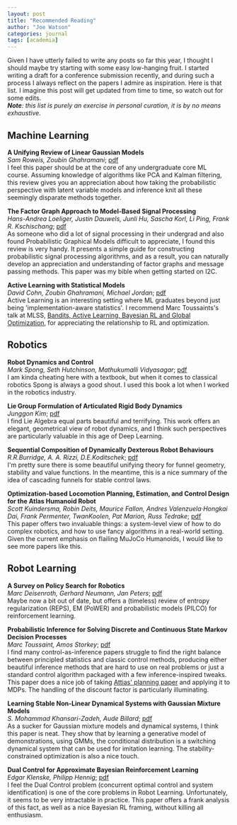 ```yaml
---
layout: post
title: "Recommended Reading"
author: "Joe Watson"
categories: journal
tags: [academia]
---
```


Given I have utterly failed to write any posts so far this year, I thought I should maybe try starting with some easy low-hanging fruit.
I started writing a draft for a conference submission recently, and during such a process I always reflect on the papers I admire as inspiration.
Here is that list. I imagine this post will get updated from time to time, so watch out for some edits.  
_**Note**: this list is purely an exercise in personal curation, it is by no means exhaustive._

## Machine Learning

**A Unifying Review of Linear Gaussian Models**  
_Sam Roweis, Zoubin Ghahramani_;
[pdf](http://mlg.eng.cam.ac.uk/zoubin/papers/lds.pdf)  
I feel this paper should be at the core of any undergraduate core ML course. Assuming knowledge of algorithms like PCA and Kalman filtering, this review gives you an appreciation about how taking the probabilistic perspective with latent variable models and inference knit all these seemingly disparate methods together.

**The Factor Graph Approach to Model-Based Signal Processing**  
_Hans-Andrea Loeliger, Justin Dauwels, Junli Hu, Sascha Korl, Li Ping, Frank R. Kschischang_;
[pdf](http://fab.cba.mit.edu/classes/S62.12/docs/Loeliger_factor_graph.pdf)    
As someone who did a lot of signal processing in their undergrad and also found Probabilistic Graphical Models difficult to appreciate, I found this review is very handy. It presents a simple guide for constructing probabilistic signal processing algorithms, and as a result, you can naturally develop an appreciation and understanding of factor graphs and message passing methods. This paper was my bible when getting started on I2C.

**Active Learning with Statistical Models**  
_David Cohn, Zoubin Ghahramani, Michael Jordan_;
[pdf](https://papers.nips.cc/paper/1011-active-learning-with-statistical-models.pdf)  
Active Learning is an interesting setting where ML graduates beyond just being 'implementation-aware statistics'. I recommend Marc Toussaints's talk at MLSS, [Bandits, Active Learning, Bayesian RL and Global Optimization](https://www.youtube.com/watch?v=5rev-zVx1Ps), for appreciating the relationship to RL and optimization.

<!-- **Variational Algorithms for Approximate Bayesian Inference**  
_Matthew Beal_; Link TODO-->

## Robotics

**Robot Dynamics and Control**  
_Mark Spong, Seth Hutchinson, Mathukumalli Vidyasagar_;
[pdf](http://home.deib.polimi.it/gini/robot/docs/spong.pdf)     
I am kinda cheating here with a textbook, but when it comes to classical robotics Spong is always a good shout. I used this book a lot when I worked in the robotics industry.

**Lie Group Formulation of Articulated Rigid Body Dynamics**  
_Junggon Kim_;
[pdf](http://www.cs.cmu.edu/~junggon/tools/liegroupdynamics.pdf)    
I find Lie Algebra equal parts beautiful and terrifying. This work offers an elegant, geometrical view of robot dynamics, and I think such perspectives are particularly valuable in this age of Deep Learning.

**Sequential Composition of Dynamically Dexterous Robot Behaviours**  
_R.R.Burridge, A. A. Rizzi, D.E.Koditschek_; [pdf](https://deepblue.lib.umich.edu/bitstream/handle/2027.42/67990/10.1177_02783649922066385.pdf)  
I'm pretty sure there is some beautiful unifying theory for funnel geometry, stability and value functions. In the meantime, this is a nice summary of the idea of cascading funnels for stable control laws. 

**Optimization-based Locomotion Planning, Estimation, and Control Design for the Atlas Humanoid Robot**  
_Scott Kuindersma, Robin Deits, Maurice Fallon, Andres Valenzuela·Hongkai Dai, Frank Permenter, TwanKoolen, Pat Marion, Russ Tedrake_;
[pdf](http://www.robots.ox.ac.uk/~mobile/drs/Papers/2015AR_kuindersma.pdf)  
This paper offers two invaluable things: a system-level view of how to do complex robotics, and how to use fancy algorithms in a real-world setting. Given the current emphasis on flailing MuJoCo Humanoids, I would like to see more papers like this.    

## Robot Learning

**A Survey on Policy Search for Robotics**  
_Marc Deisenroth, Gerhard Neumann, Jan Peters_;
[pdf](https://core.ac.uk/download/pdf/84341151.pdf)  
Maybe now a bit out of date, but offers a (timeless) review of entropy regularization (REPS), EM (PoWER) and probabilistic models (PILCO) for reinforcement learning.

**Probabilistic Inference for Solving Discrete and Continuous State Markov Decision Processes**  
_Marc Toussaint, Amos Storkey_;
[pdf](https://ipvs.informatik.uni-stuttgart.de/mlr/marc/publications/06-toussaint-ICML.pdf)  
I find many control-as-inference papers struggle to find the right balance between principled statistics and classic control methods, producing either beautiful inference methods that are hard to use on real problems or just a standard control algorithm packaged with a few inference-inspired tweaks.
This paper does a nice job of taking [Attias' planning paper](https://pdfs.semanticscholar.org/01aa/f5722c0bcb06d536a359e4a2223c7755e8f3.pdf) and applying it to MDPs. The handling of the discount factor is particularly illuminating.

**Learning Stable Non-Linear Dynamical Systems with Gaussian Mixture Models**  
_S. Mohammad Khansari-Zadeh, Aude Billard_;
[pdf](http://lasa.epfl.ch/publications/uploadedFiles/Khansari_Billard_TRO2011.pdf)  
As a sucker for Gaussian mixture models and dynamical systems, I think this paper is neat. They show that by learning a generative model of demonstrations, using GMMs, the conditional distribution is a switching dynamical system that can be used for imitation learning. The stability-constrained optimization is also a nice touch.


**Dual Control for Approximate Bayesian Reinforcement Learning**  
_Edgar Klenske, Philipp Hennig_;
[pdf](http://jmlr.org/papers/volume17/15-162/15-162.pdf)  
I feel the Dual Control problem (concurrent optimal control and system identification) is one of the core problems in Robot Learning. Unfortunately, it seems to be very intractable in practice. This paper offers a frank analysis of this fact, as well as a nice Bayesian RL framing, without killing all enthusiasm. 
